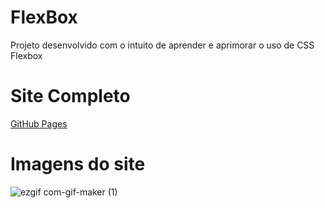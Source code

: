 # FlexBox

Projeto desenvolvido com o intuito de aprender e aprimorar o uso de CSS Flexbox

# Site Completo #

[GitHub Pages](https://joaostavares.github.io/FlexBlog/)

# Imagens do site #

![ezgif com-gif-maker (1)](https://user-images.githubusercontent.com/65142565/124378267-ec1d3e80-dc86-11eb-9c3f-3bd14ba29223.gif)
